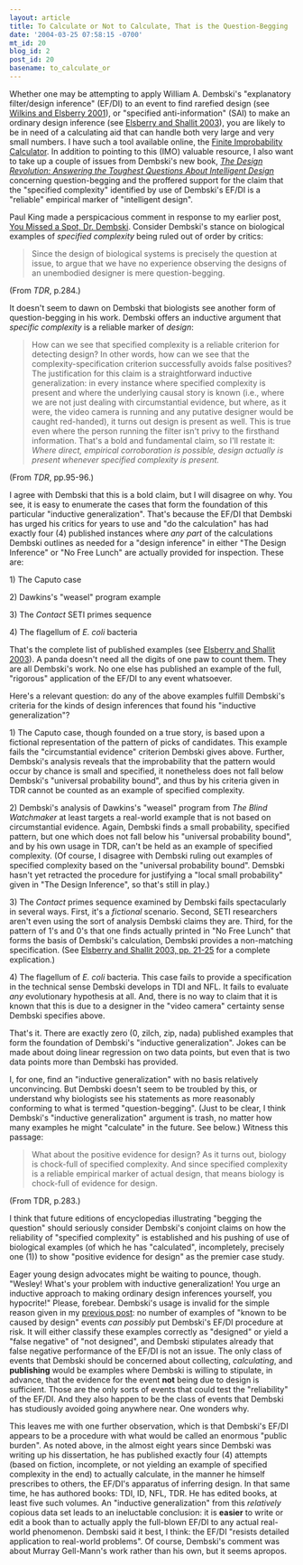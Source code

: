 ```yaml
---
layout: article
title: To Calculate or Not to Calculate, That is the Question-Begging
date: '2004-03-25 07:58:15 -0700'
mt_id: 20
blog_id: 2
post_id: 20
basename: to_calculate_or
---
```

<p>Whether one may be attempting to apply William A. Dembski's "explanatory filter/design inference" (EF/DI) to an event to find rarefied design (see <a href="http://www.talkdesign.org/faqs/theftovertoil/theftovertoil.html" target="new">Wilkins and Elsberry 2001</a>), or "specified anti-information" (SAI) to make an ordinary design inference (see <a href="http://www.antievolution.org/people/wre/papers/eandsdembski.pdf" target="new">Elsberry and Shallit 2003</a>), you are likely to be in need of a calculating aid that can handle both very large and very small numbers. I have such a tool available online, the <a href="http://www.antievolution.org/features/fimpcalc.php" target="new">Finite Improbability Calculator</a>. In addition to pointing to this (IMO) valuable resource, I also want to take up a couple of issues from Dembski's new book, <A HREF="http://service.bfast.com/bfast/click?bfmid=2181&sourceid=29618&bfpid=0830823751&bfmtype=book" TARGET="_top"><i>The Design Revolution: Answering the Toughest Questions About Intelligent Design</i></a> concerning question-begging and the proffered support for the claim that the "specified complexity" identified by use of Dembski's EF/DI is a "reliable" empirical marker of "intelligent design".</p>



<!--more-->

<p>Paul King made a perspicacious comment in response to my earlier post, <a href="http://www.pandasthumb.org/pt-archives/000005.html" target="new">You Missed a Spot, Dr. Dembski</a>. Consider Dembski's stance on biological examples of <i>specified complexity</i> being ruled out of order by critics:<blockquote>Since the design of biological systems is precisely the question at issue, to argue that we have no experience observing the designs of an unembodied designer is mere question-begging.</blockquote>(From <i>TDR</i>, p.284.)</p>

<p>It doesn't seem to dawn on Dembski that biologists see another form of question-begging in his work. Dembski offers an inductive argument that <i>specific complexity</i> is a reliable marker of <i>design</i>:<blockquote>How can we see that specified complexity is a reliable criterion for detecting design? In other words, how can we see that the complexity-specification criterion successfully avoids false positives? The justification for this claim is a straightforward inductive generalization: in every instance where specified complexity is present and where the underlying causal story is known (i.e., where we are not just dealing with circumstantial evidence, but where, as it were, the video camera is running and any putative designer would be caught red-handed), it turns out design is present as well. This is true even where the person running the filter isn't privy to the firsthand information. That's a bold and fundamental claim, so I'll restate it: <i>Where direct, empirical corroboration is possible, design actually is present whenever specified complexity is present.</i></blockquote>(From <i>TDR</i>, pp.95-96.)</p>

<p>I agree with Dembski that this is a bold claim, but I will disagree on why. You see, it is easy to enumerate the cases that form the foundation of this particular "inductive generalization". That's because the EF/DI that Dembski has urged his critics for years to use and "do the calculation" has had exactly four (4) published instances where <i>any part</i> of the calculations Dembski outlines as needed for a "design inference" in either "The Design Inference" or "No Free Lunch" are actually provided for inspection. These are:</p>

<p>1) The Caputo case</p>
<p>2) Dawkins's "weasel" program example</p>
<p>3) The <i>Contact</i> SETI primes sequence</p>
<p>4) The flagellum of <i>E. coli</i> bacteria</p>

<p>That's the complete list of published examples (see <a href="http://www.antievolution.org/people/wre/papers/eandsdembski.pdf" target="new">Elsberry and Shallit 2003</a>). A panda doesn't need all the digits of one paw to count them. They are all Dembski's work. No one else has published an example of the full, "rigorous" application of the EF/DI to any event whatsoever.</p>

<p>Here's a relevant question: do any of the above examples fulfill Dembski's criteria for the kinds of design inferences that found his "inductive generalization"?</p>

<p>1) The Caputo case, though founded on a true story, is based upon a fictional representation of the pattern of picks of candidates. This example fails the "circumstantial evidence" criterion Dembski gives above. Further, Dembski's analysis reveals that the improbability that the pattern would occur by chance is small and specified, it nonetheless does not fall below Dembski's "universal probability bound", and thus by his criteria given in TDR cannot be counted as an example of specified complexity. </p>

<p>2) Dembski's analysis of Dawkins's "weasel" program from <i>The Blind Watchmaker</i> at least targets a real-world example that is not based on circumstantial evidence. Again, Dembski finds a small probability, specified pattern, but one which does not fall below his "universal probability bound", and by his own usage in TDR, can't be held as an example of specified complexity. (Of course, I disagree with Dembski ruling out examples of specified complexity based on the "universal probability bound". Demsbki hasn't yet retracted the procedure for justifying a "local small probability" given in "The Design Inference", so that's still in play.)</p>

<p>3) The <i>Contact</i> primes sequence examined by Dembski fails spectacularly in several ways. First, it's a <i>fictional</i> scenario. Second, SETI researchers aren't even using the sort of analysis Dembski claims they are. Third, for the pattern of 1's and 0's that one finds actually printed in "No Free Lunch" that forms the basis of Dembski's calculation, Dembski provides a non-matching specification. (See <a href="http://www.talkreason.org/articles/eandsdembski.pdf">Elsberry and Shallit 2003, pp. 21-25</a> for a complete explication.)</p>

<p>4) The flagellum of <i>E. coli</i> bacteria. This case fails to provide a specification in the technical sense Dembski develops in TDI and NFL. It fails to evaluate <i>any</i> evolutionary hypothesis at all. And, there is no way to claim that it is known that this is due to a designer in the "video camera" certainty sense Dembski specifies above.</p>

<p>That's it. There are exactly zero (0, zilch, zip, nada) published examples that form the foundation of Dembski's "inductive generalization".  Jokes can be made about doing linear regression on two data points, but even that is two data points more than Dembski has provided.</p>

<p>I, for one, find an "inductive generalization" with no basis relatively unconvincing. But Dembski doesn't seem to be troubled by this, or understand why biologists see his statements as more reasonably conforming to what is termed "question-begging". (Just to be clear, I think Dembski's "inductive generalization" argument is trash, no matter how many examples he might "calculate" in the future. See below.) Witness this passage:<blockquote>What about the positive evidence for design? As it turns out, biology is chock-full of specified complexity. And since specified complexity is a reliable empirical marker of actual design, that means biology is chock-full of evidence for design.</blockquote>(From TDR, p.283.)</p>

<p>I think that future editions of encyclopedias illustrating "begging the question" should seriously consider Dembski's conjoint claims on how the reliability of "specified complexity" is established and his pushing of use of biological examples (of which he has "calculated", incompletely, precisely one (1)) to show "positive evidence for design" as the premier case study.</p>

<p>Eager young design advocates might be waiting to pounce, though. "Wesley! What's your problem with inductive generalization! You urge an inductive approach to making ordinary design inferences yourself, you hypocrite!" Please, forebear. Dembski's usage is invalid for the simple reason given in my <a href="http://www.pandasthumb.org/pt-archives/000005.html" target="new">previous post</a>: no number of examples of "known to be caused by design" events <i>can possibly</i> put Dembski's EF/DI procedure at risk. It will either classify these examples correctly as "designed" or yield a "false negative" of "not designed", and Dembski stipulates already that false negative performance of the EF/DI is not an issue. The only class of events that Dembski should be concerned about collecting, <i>calculating</i>, and <b>publishing</b> would be examples where Dembski is willing to stipulate, in advance, that the evidence for the event <b>not</b> being due to design is sufficient. Those are the only sorts of events that could test the "reliability" of the EF/DI. And they also happen to be the class of events that Dembski has studiously avoided going anywhere near. One wonders why.</p>

<p>This leaves me with one further observation, which is that Dembski's EF/DI appears to be a procedure with what would be called an enormous "public burden". As noted above, in the almost eight years since Dembski was writing up his dissertation, he has published exactly four (4) attempts (based on fiction, incomplete, or not yielding an example of specified complexity in the end) to actually calculate, in the manner he himself prescribes to others, the EF/DI's apparatus of inferring design. In that same time, he has authored books: TDI, ID, NFL, TDR. He has edited books, at least five such volumes. An "inductive generalization" from this <i>relatively</i> copious data set leads to an ineluctable conclusion: it is <b>easier</b> to write or edit a book than to actually apply the full-blown EF/DI to any actual real-world phenomenon. Dembski said it best, I think: the EF/DI "resists detailed application to real-world problems". Of course, Dembski's comment was about Murray Gell-Mann's work rather than his own, but it seems apropos.</p>
